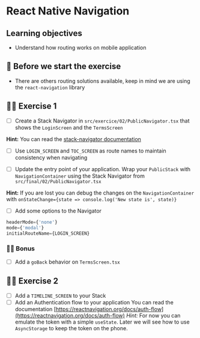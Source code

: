# React Native Navigation

## Learning objectives

- Understand how routing works on mobile application

## 🥑 Before we start the exercise

- There are others routing solutions available, keep in mind we are using the `react-navigation` library

## 🤸‍♀️ Exercise 1

- [ ] Create a Stack Navigator in `src/exercice/02/PublicNavigator.tsx` that shows the `LoginScreen` and the `TermsScreen`

**Hint:** You can read the [stack-navigator documentation](https://reactnavigation.org/docs/stack-navigator/)

- [ ] Use `LOGIN_SCREEN` and `TOC_SCREEN` as route names to maintain consistency when navigating

- [ ] Update the entry point of your application. Wrap your `PublicStack` with `NavigationContainer` using the Stack Navigator from `src/final/02/PublicNavigator.tsx`

**Hint:** If you are lost you can debug the changes on the `NavigationContainer` with `onStateChange={state => console.log('New state is', state)}`

- [ ] Add some options to the Navigator

```javascript
headerMode={'none'}
mode={'modal'}
initialRouteName={LOGIN_SCREEN}
```

### 🏋️‍♀️ Bonus

- [ ] Add a `goBack` behavior on `TermsScreen.tsx`

## 🤸‍♀️ Exercise 2

- [ ] Add a `TIMELINE_SCREEN` to your Stack
- [ ] Add an Authentication flow to your application
      You can read the documentation [https://reactnavigation.org/docs/auth-flow](https://reactnavigation.org/docs/auth-flow)
      _Hint:_ For now you can emulate the token with a simple `useState`. Later we will see how to use `AsyncStorage` to keep the token on the phone.

<!-- ## 🤸‍♀️ Exercise 3

1. In `src/Screens/TimelineNavigator.js` create a stack Navigator ([https://reactnavigation.org/docs/en/stack-navigator.html](https://reactnavigation.org/docs/en/stack-navigator.html)) for the TimeLine using the following screens:

```javascript
  [TIMELINE_FEED_SCREEN]: TimelineScreen,
  [TWEET_DETAIL_SCREEN]: TweetDetailScreen,
  [USER_PROFILE]: ProfileScreen,
```

2. Let's style our Navigator! We need to pass an extra parameter to change the configuration as follows.
   2.1. The header backgroundColor for this navigator should be `Colors.brand.primary`. Hint use the `headerStyle` in `defaultNavigationOptions` [https://reactnavigation.org/docs/en/stack-navigator.html#stacknavigatorconfig](https://reactnavigation.org/docs/en/stack-navigator.html#stacknavigatorconfig)
   2.2. The [headerTintColor](https://reactnavigation.org/docs/en/stack-navigator.html#headertintcolor) should be `Colors.light` (check the imports for the colors in `src/Screens/TimelineNavigator.js`).

## 🤸‍♀️ Exercise 4

- [ ] 1. in `src/Screens/TimelineScreen.tsx`:

  - [ ] 1.1. the header title for this view should be `Timeline`
  - [ ] 1.2. Implement the `handleTweetPress` method to send the user to the `TWEET_DETAIL_SCREEN` screen, passing the `id` as a parameter.

Hint: [https://reactnavigation.org/docs/navigation-prop/#navigate](https://reactnavigation.org/docs/navigation-prop/#navigate)

- [ ] 2. in `src/Screens/TweetDetailScreen.tsx`
  - [ ] 2.1. Set the header title for this view should be `Tweet`
  - [ ] 2.2. Implement the `handleProfilePress` method to send the user to the `USER_PROFILE` screen, passing the parameters below:

```javascript
  {
    userId: this.state.tweet.user.id_str,
    name: this.state.tweet.user.screen_name
  }
```

Hint: [https://reactnavigation.org/docs/navigation-prop/](https://reactnavigation.org/docs/navigation-prop/)

### 🏋️‍♀️ Bonus `createBottomTabNavigator`

- [ ] Create a `BottomTabNavigator` and use it as `PrivateNavigator` for your app:

- This will be an extra layer on your app. the entry point for you Private Section.
- You can use the already created `PrivateNavigator` file to start with.
- Define getTabBarIcon and use if to assign Icons to both Views
- The two tabs should be the `MAIN_TIMELINE_SCREEN` that loads the already created `TimelineNavigator`, and the `MY_PROFILE` route that will render the `ProfileScreen` with the "user's data".
- `ProfileScreen` expects some paramenters in order to load the user's data. you need when the user "presses"
  the tab, you need to pass the correct parameters from the current logged user (now hardcoded). Hint: [https://reactnavigation.org/docs/en/bottom-tab-navigator.html#tabbaronpress](https://reactnavigation.org/docs/en/bottom-tab-navigator.html#tabbaronpress)
- you have a utility function defined to get the icon for the tabs that you need to finish implementing and using it.

Hint: [https://reactnavigation.org/docs/en/tab-based-navigation.html#customizing-the-appearance](https://reactnavigation.org/docs/en/tab-based-navigation.html#customizing-the-appearance) -->
